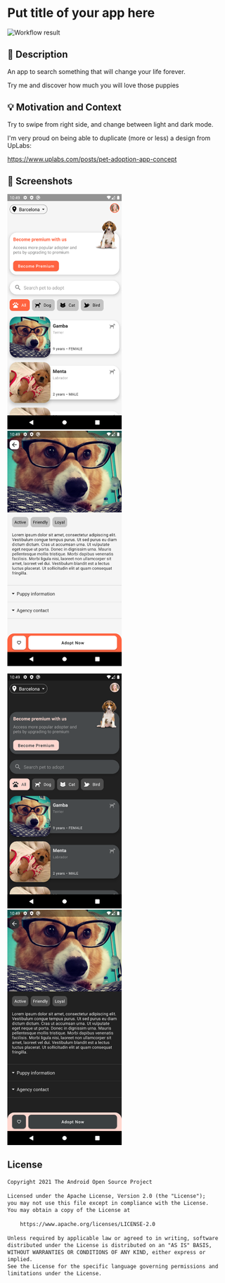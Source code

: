 # Put title of your app here

<!--- Replace <OWNER> with your Github Username and <REPOSITORY> with the name of your repository. -->
<!--- You can find both of these in the url bar when you open your repository in github. -->
![Workflow result](https://github.com/alorma/AndroidDevChallenge_Week1_Puppies/workflows/Check/badge.svg)


## :scroll: Description
An app to search something that will change your life forever.

Try me and discover how much you will love those puppies

## :bulb: Motivation and Context
<!--- Optionally point readers to interesting parts of your submission. -->
<!--- What are you especially proud of? -->

Try to swipe from right side, and change between light and dark mode.

I'm very proud on being able to duplicate (more or less) a design from UpLabs:

https://www.uplabs.com/posts/pet-adoption-app-concept

## :camera_flash: Screenshots
<!-- You can add more screenshots here if you like -->
<img src="/results/screenshot_1.png" width="260">&emsp;<img src="/results/screenshot_2.png" width="260">

<img src="/results/screenshot_1_dark.png" width="260">&emsp;<img src="/results/screenshot_2_dark.png" width="260">

## License

```
Copyright 2021 The Android Open Source Project

Licensed under the Apache License, Version 2.0 (the "License");
you may not use this file except in compliance with the License.
You may obtain a copy of the License at

    https://www.apache.org/licenses/LICENSE-2.0

Unless required by applicable law or agreed to in writing, software
distributed under the License is distributed on an "AS IS" BASIS,
WITHOUT WARRANTIES OR CONDITIONS OF ANY KIND, either express or implied.
See the License for the specific language governing permissions and
limitations under the License.
```
